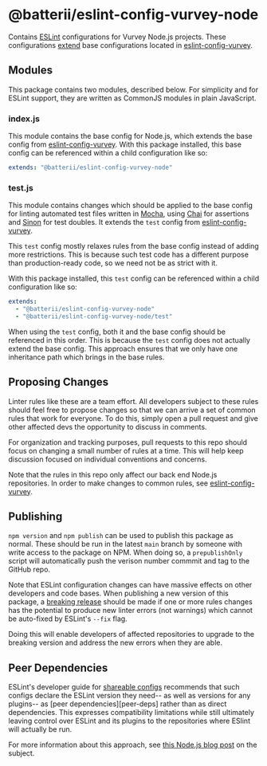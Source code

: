 # @batterii/eslint-config-vurvey-node
Contains [ESLint][eslint] configurations for Vurvey Node.js projects. These configurations
[extend][eslint-ext] base configurations located in [eslint-config-vurvey][eslint-config-vurvey].


## Modules
This package contains two modules, described below. For simplicity and for ESLint support, they are
written as CommonJS modules in plain JavaScript.

### index.js
This module contains the base config for Node.js, which extends the base config from
[eslint-config-vurvey][eslint-config-vurvey]. With this package installed, this base config can be
referenced within a child configuration like so:

```yaml
extends: "@batterii/eslint-config-vurvey-node"
```

### test.js
This module contains changes which should be applied to the base config for linting automated test
files written in [Mocha][mocha], using [Chai][chai] for assertions and [Sinon][sinon] for test
doubles. It extends the `test` config from [eslint-config-vurvey][eslint-config-vurvey].

This `test` config mostly relaxes rules from the base config instead of adding more restrictions.
This is because such test code has a different purpose than production-ready code, so we need not be
as strict with it.

With this package installed, this `test` config can be referenced within a child configuration like
so:

```yaml
extends:
  - "@batterii/eslint-config-vurvey-node"
  - "@batterii/eslint-config-vurvey-node/test"
```

When using the `test` config, both it and the base config should be referenced in this order. This
is because the `test` config does not actually extend the base config. This approach ensures that
we only have one inheritance path which brings in the base rules.


## Proposing Changes
Linter rules like these are a team effort. All developers subject to these rules should feel free to
propose changes so that we can arrive a set of common rules that work for everyone. To do this,
simply open a pull request and give other affected devs the opportunity to discuss in comments.

For organization and tracking purposes, pull requests to this repo should focus on changing a
small number of rules at a time. This will help keep discussion focused on individual conventions
and concerns.

Note that the rules in this repo only affect our back end Node.js repositories. In order to make
changes to common rules, see [eslint-config-vurvey][eslint-config-vurvey].


## Publishing
`npm version` and `npm publish` can be used to publish this package as normal. These should be run
in the latest `main` branch by someone with write access to the package on NPM. When doing so, a
`prepublishOnly` script will automatically push the verison number commmit and tag to the
GitHub repo.

Note that ESLint configuration changes can have massive effects on other developers and code bases.
When publishing a new version of this package, a [breaking release][semver] should be made if one or
more rules changes has the potential to produce new linter errors (not warnings) which cannot be
auto-fixed by ESLint's `--fix` flag.

Doing this will enable developers of affected repositories to upgrade to the breaking version and
address the new errors when they are able.


## Peer Dependencies
ESLint's developer guide for [shareable configs][eslint-share] recommends that such configs
declare the ESLint version they need-- as well as versions for any plugins-- as
[peer dependencies][peer-deps] rather than as direct dependencies. This expresses compatibility
limitations while still ultimately leaving control over ESLint and its plugins to the repositories
where ESlint will actually be run.

For more information about this approach, see [this Node.js blog post][peer-deps-blog] on the
subject.


[chai]: https://www.chaijs.com/
[eslint]: https://eslint.org/
[eslint-config-vurvey]: https://github.com/Batterii/eslint-config-vurvey
[eslint-ext]: https://eslint.org/docs/user-guide/configuring/configuration-files#extending-configuration-files
[eslint-share]: https://eslint.org/docs/developer-guide/shareable-configs
[mocha]: https://mochajs.org/
[peer-dependencies]: https://docs.npmjs.com/cli/v7/configuring-npm/package-json#peerdependencies
[peer-deps-blog]: https://nodejs.org/en/blog/npm/peer-dependencies/
[semver]: https://semver.org/
[sinon]: https://sinonjs.org/
